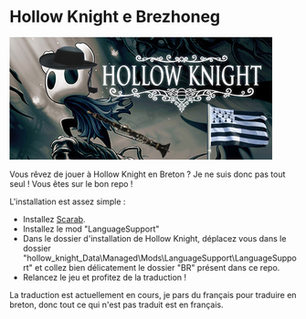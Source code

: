 # Hollow Knight e Brezhoneg

![Bannière](Banner.png)

Vous rêvez de jouer à Hollow Knight en Breton ? Je ne suis donc pas tout seul ! Vous êtes sur le bon repo !

L'installation est assez simple :

- Installez [Scarab](https://github.com/fifty-six/Scarab).
- Installez le mod "LanguageSupport"
- Dans le dossier d'installation de Hollow Knight, déplacez vous dans le dossier "hollow_knight_Data\Managed\Mods\LanguageSupport\LanguageSupport" et collez bien délicatement le dossier "BR" présent dans ce repo.
- Relancez le jeu et profitez de la traduction !

La traduction est actuellement en cours, je pars du français pour traduire en breton, donc tout ce qui n'est pas traduit est en français.
